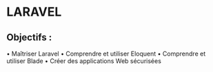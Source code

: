 # LARAVEL

## Objectifs :

•	Maîtriser Laravel
•	Comprendre et utiliser Eloquent
•	Comprendre et utiliser Blade
•	Créer des applications Web sécurisées

